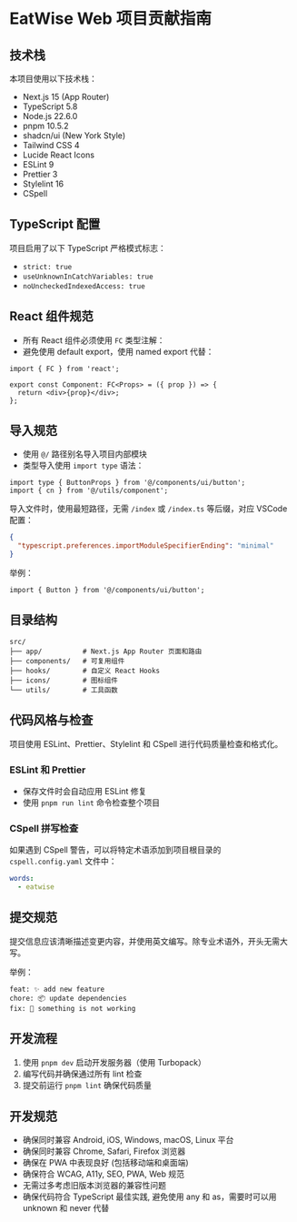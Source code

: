 # EatWise Web 项目贡献指南

## 技术栈

本项目使用以下技术栈：

- Next.js 15 (App Router)
- TypeScript 5.8
- Node.js 22.6.0
- pnpm 10.5.2
- shadcn/ui (New York Style)
- Tailwind CSS 4
- Lucide React Icons
- ESLint 9
- Prettier 3
- Stylelint 16
- CSpell

## TypeScript 配置

项目启用了以下 TypeScript 严格模式标志：

- `strict: true`
- `useUnknownInCatchVariables: true`
- `noUncheckedIndexedAccess: true`

## React 组件规范

- 所有 React 组件必须使用 `FC` 类型注解：
- 避免使用 default export，使用 named export 代替：

```tsx
import { FC } from 'react';

export const Component: FC<Props> = ({ prop }) => {
  return <div>{prop}</div>;
};
```

## 导入规范

- 使用 `@/` 路径别名导入项目内部模块
- 类型导入使用 `import type` 语法：

```tsx
import type { ButtonProps } from '@/components/ui/button';
import { cn } from '@/utils/component';
```

导入文件时，使用最短路径，无需 `/index` 或 `/index.ts` 等后缀，对应 VSCode 配置：

```json
{
  "typescript.preferences.importModuleSpecifierEnding": "minimal"
}
```

举例：

```tsx
import { Button } from '@/components/ui/button';
```

## 目录结构

```plaintext
src/
├── app/          # Next.js App Router 页面和路由
├── components/   # 可复用组件
├── hooks/        # 自定义 React Hooks
├── icons/        # 图标组件
└── utils/        # 工具函数
```

## 代码风格与检查

项目使用 ESLint、Prettier、Stylelint 和 CSpell 进行代码质量检查和格式化。

### ESLint 和 Prettier

- 保存文件时会自动应用 ESLint 修复
- 使用 `pnpm run lint` 命令检查整个项目

### CSpell 拼写检查

如果遇到 CSpell 警告，可以将特定术语添加到项目根目录的 `cspell.config.yaml` 文件中：

```yaml
words:
  - eatwise
```

## 提交规范

提交信息应该清晰描述变更内容，并使用英文编写。除专业术语外，开头无需大写。

举例：

```plaintext
feat: ✨ add new feature
chore: 📦 update dependencies
fix: 🐛 something is not working
```

## 开发流程

1. 使用 `pnpm dev` 启动开发服务器（使用 Turbopack）
2. 编写代码并确保通过所有 lint 检查
3. 提交前运行 `pnpm lint` 确保代码质量

## 开发规范

- 确保同时兼容 Android, iOS, Windows, macOS, Linux 平台
- 确保同时兼容 Chrome, Safari, Firefox 浏览器
- 确保在 PWA 中表现良好 (包括移动端和桌面端)
- 确保符合 WCAG, A11y, SEO, PWA, Web 规范
- 无需过多考虑旧版本浏览器的兼容性问题
- 确保代码符合 TypeScript 最佳实践, 避免使用 any 和 as，需要时可以用 unknown 和 never 代替

